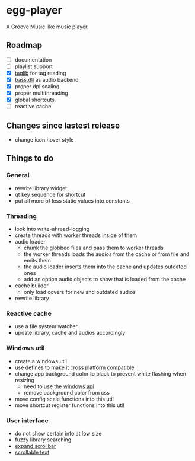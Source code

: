 # egg-player
A Groove Music like music player.

## Roadmap
- [ ] documentation
- [ ] playlist support
- [x] [taglib](https://github.com/taglib/taglib) for tag reading
- [x] [bass.dll](http://www.un4seen.com/) as audio backend
- [x] proper dpi scaling
- [x] proper multithreading
- [x] global shortcuts
- [ ] reactive cache

## Changes since lastest release
- change icon hover style

## Things to do

### General
- rewrite library widget
- qt key sequence for shortcut
- put all more of less static values into constants

### Threading
- look into write-ahread-logging
- create threads with worker threads inside of them
- audio loader
  - chunk the globbed files and pass them to worker threads
  - the worker threads loads the audios from the cache or from file and emits them
  - the audio loader inserts them into the cache and updates outdated ones
  - add an option audio objects to show that is loaded from the cache
- cache builder
  - only load covers for new and outdated audios
- rewrite library

### Reactive cache
- use a file system watcher
- update library, cache and audios accordingly

### Windows util
- create a windows util
- use defines to make it cross platform compatible
- change app background color to black to prevent white flashing when resizing
  - need to use the [windows api](https://forum.qt.io/topic/69867/temporary-white-border-on-resizing-qt-quick-application-window-on-windows-desktop/2)
  - remove background color from css
- move config scale functions into this util
- move shortcut register functions into this util
  
### User interface
- do not show certain info at low size
- fuzzy library searching
- [expand scrollbar](https://stackoverflow.com/a/23677355/7057528)
- [scrollable text](https://stackoverflow.com/a/10655396/7057528)